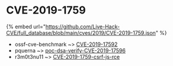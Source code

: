 # CVE-2019-1759
{% embed url="https://github.com/Live-Hack-CVE/full_database/blob/main/cves/2019/CVE-2019-1759.json" %}

* ossf-cve-benchmark ~> [CVE-2019-17592](https://www.alice-snow.ru/2019/database/cve-2019-1759/cve-2019-17592-ossf-cve-benchmark)
* pquerna ~> [poc-dsa-verify-CVE-2019-17596](https://www.alice-snow.ru/2019/database/cve-2019-1759/poc-dsa-verify-cve-2019-17596-pquerna)
* r3m0t3nu11 ~> [CVE-2019-1759-csrf-js-rce](https://www.alice-snow.ru/2019/database/cve-2019-1759/cve-2019-1759-csrf-js-rce-r3m0t3nu11)